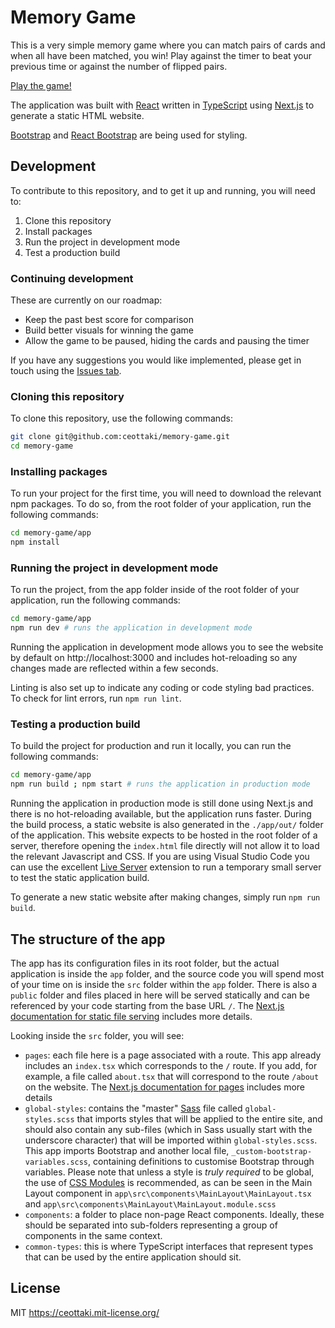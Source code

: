 # Memory Game

This is a very simple memory game where you can match pairs of cards and when all have been matched, you win! Play against the timer to beat your previous time or against the number of flipped pairs.

[Play the game!](https://ceottaki.github.io/memory-game/)

The application was built with [React](https://reactjs.org/) written in [TypeScript](https://www.typescriptlang.org/) using [Next.js](https://nextjs.org/) to generate a static HTML website.

[Bootstrap](https://getbootstrap.com/) and [React Bootstrap](https://react-bootstrap.github.io/) are being used for styling.

## Development

To contribute to this repository, and to get it up and running, you will need to:

1. Clone this repository
2. Install packages
3. Run the project in development mode
4. Test a production build

### Continuing development

These are currently on our roadmap:

- Keep the past best score for comparison
- Build better visuals for winning the game
- Allow the game to be paused, hiding the cards and pausing the timer

If you have any suggestions you would like implemented, please get in touch using the [Issues tab](https://github.com/ceottaki/memory-game/issues).

### Cloning this repository

To clone this repository, use the following commands:

```bash
git clone git@github.com:ceottaki/memory-game.git
cd memory-game
```

### Installing packages

To run your project for the first time, you will need to download the relevant npm packages. To do so, from the root folder of your application, run the following commands:

```bash
cd memory-game/app
npm install
```

### Running the project in development mode

To run the project, from the app folder inside of the root folder of your application, run the following commands:

```bash
cd memory-game/app
npm run dev # runs the application in development mode
```

Running the application in development mode allows you to see the website by default on http://localhost:3000 and includes hot-reloading so any changes made are reflected within a few seconds.

Linting is also set up to indicate any coding or code styling bad practices. To check for lint errors, run `npm run lint`.

### Testing a production build

To build the project for production and run it locally, you can run the following commands:

```bash
cd memory-game/app
npm run build ; npm start # runs the application in production mode
```

Running the application in production mode is still done using Next.js and there is no hot-reloading available, but the application runs faster. During the build process, a static website is also generated in the `./app/out/` folder of the application. This website expects to be hosted in the root folder of a server, therefore opening the `index.html` file directly will not allow it to load the relevant Javascript and CSS. If you are using Visual Studio Code you can use the excellent [Live Server](https://marketplace.visualstudio.com/items?itemName=ritwickdey.LiveServer) extension to run a temporary small server to test the static application build.

To generate a new static website after making changes, simply run `npm run build`.

## The structure of the app

The app has its configuration files in its root folder, but the actual application is inside the `app` folder, and the source code you will spend most of your time on is inside the `src` folder within the `app` folder. There is also a `public` folder and files placed in here will be served statically and can be referenced by your code starting from the base URL `/`. The [Next.js documentation for static file serving](https://nextjs.org/docs/basic-features/static-file-serving) includes more details.

Looking inside the `src` folder, you will see:

- `pages`: each file here is a page associated with a route. This app already includes an `index.tsx` which corresponds to the `/` route. If you add, for example, a file called `about.tsx` that will correspond to the route `/about` on the website. The [Next.js documentation for pages](https://nextjs.org/docs/basic-features/pages) includes more details
- `global-styles`: contains the "master" [Sass](https://sass-lang.com/) file called `global-styles.scss` that imports styles that will be applied to the entire site, and should also contain any sub-files (which in Sass usually start with the underscore character) that will be imported within `global-styles.scss`. This app imports Bootstrap and another local file, `_custom-bootstrap-variables.scss`, containing definitions to customise Bootstrap through variables. Please note that unless a style is _truly required_ to be global, the use of [CSS Modules](https://github.com/css-modules/css-modules) is recommended, as can be seen in the Main Layout component in `app\src\components\MainLayout\MainLayout.tsx` and `app\src\components\MainLayout\MainLayout.module.scss`
- `components`: a folder to place non-page React components. Ideally, these should be separated into sub-folders representing a group of components in the same context.
- `common-types`: this is where TypeScript interfaces that represent types that can be used by the entire application should sit.

## License

MIT https://ceottaki.mit-license.org/
